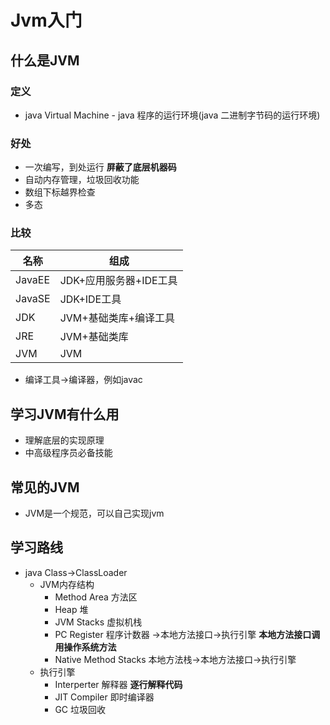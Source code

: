 # Jvm入门
## 什么是JVM
### 定义
- java Virtual Machine - java 程序的运行环境(java 二进制字节码的运行环境)
### 好处
- 一次编写，到处运行  **屏蔽了底层机器码**
- 自动内存管理，垃圾回收功能
- 数组下标越界检查
- 多态
### 比较
|名称|组成|
|-|-|
|JavaEE|JDK+应用服务器+IDE工具|
|JavaSE|JDK+IDE工具|
|JDK|JVM+基础类库+编译工具|
|JRE|JVM+基础类库|
|JVM|JVM|
- 编译工具->编译器，例如javac
## 学习JVM有什么用
- 理解底层的实现原理
- 中高级程序员必备技能
## 常见的JVM
- JVM是一个规范，可以自己实现jvm
## 学习路线
- java Class->ClassLoader
  - JVM内存结构
    - Method Area 方法区
    - Heap 堆
    - JVM Stacks 虚拟机栈
    - PC Register 程序计数器 ->本地方法接口->执行引擎  **本地方法接口调用操作系统方法**
    - Native Method Stacks 本地方法栈->本地方法接口->执行引擎 
  - 执行引擎
    - Interperter 解释器 **逐行解释代码**
    - JIT Compiler 即时编译器
    - GC 垃圾回收  
